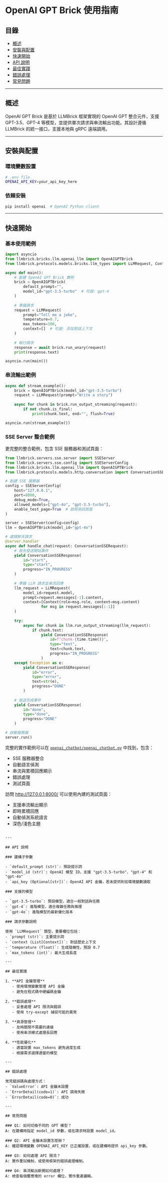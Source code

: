 # OpenAI GPT Brick 使用指南

## 目錄
- [概述](#概述)
- [安裝與配置](#安裝與配置)
- [快速開始](#快速開始)
- [API 說明](#api-說明)
- [最佳實踐](#最佳實踐)
- [錯誤處理](#錯誤處理)
- [常見問題](#常見問題)

---

## 概述

OpenAI GPT Brick 是基於 LLMBrick 框架實現的 OpenAI GPT 整合元件，支援 GPT-3.5、GPT-4 等模型，並提供單次請求與串流輸出功能。其設計遵循 LLMBrick 的統一接口，支援本地與 gRPC 遠端調用。

---

## 安裝與配置

### 環境變數設置

```bash
# .env file
OPENAI_API_KEY=your_api_key_here
```

### 依賴安裝

```bash
pip install openai  # OpenAI Python client
```

---

## 快速開始

### 基本使用範例

```python
import asyncio
from llmbrick.bricks.llm.openai_llm import OpenAIGPTBrick
from llmbrick.protocols.models.bricks.llm_types import LLMRequest, Context

async def main():
    # 創建 OpenAI GPT Brick 實例
    brick = OpenAIGPTBrick(
        default_prompt="",
        model_id="gpt-3.5-turbo"  # 可選: gpt-4
    )
    
    # 準備請求
    request = LLMRequest(
        prompt="Tell me a joke",
        temperature=0.7,
        max_tokens=100,
        context=[]  # 可選: 添加對話上下文
    )
    
    # 執行請求
    response = await brick.run_unary(request)
    print(response.text)

asyncio.run(main())
```

### 串流輸出範例

```python
async def stream_example():
    brick = OpenAIGPTBrick(model_id="gpt-3.5-turbo")
    request = LLMRequest(prompt="Write a story")
    
    async for chunk in brick.run_output_streaming(request):
        if not chunk.is_final:
            print(chunk.text, end="", flush=True)

asyncio.run(stream_example())
```

### SSE Server 整合範例

更完整的整合範例，包含 SSE 服務器和測試頁面：

```python
from llmbrick.servers.sse.server import SSEServer
from llmbrick.servers.sse.config import SSEServerConfig
from llmbrick.bricks.llm.openai_llm import OpenAIGPTBrick
from llmbrick.protocols.models.http.conversation import ConversationSSERequest, ConversationSSEResponse

# 創建 SSE 服務器
config = SSEServerConfig(
    host="127.0.0.1",
    port=8000,
    debug_mode=True,
    allowed_models=["gpt-4o", "gpt-3.5-turbo"],
    enable_test_page=True  # 啟用測試頁面
)

server = SSEServer(config=config)
llm = OpenAIGPTBrick(model_id="gpt-4o")

# 處理聊天請求
@server.handler
async def handle_chat(request: ConversationSSERequest):
    # 首先發送開始事件
    yield ConversationSSEResponse(
        id="start",
        type="start",
        progress="IN_PROGRESS"
    )
    
    # 準備 LLM 請求並串流回應
    llm_request = LLMRequest(
        model_id=request.model,
        prompt=request.messages[-1].content,
        context=[Context(role=msg.role, content=msg.content)
                for msg in request.messages[:-1]]
    )
    
    try:
        async for chunk in llm.run_output_streaming(llm_request):
            if chunk.text:
                yield ConversationSSEResponse(
                    id=f"chunk-{time.time()}",
                    type="text",
                    text=chunk.text,
                    progress="IN_PROGRESS"
                )
    except Exception as e:
        yield ConversationSSEResponse(
            id="error",
            type="error",
            text=str(e),
            progress="DONE"
        )
    
    # 發送完成事件
    yield ConversationSSEResponse(
        id="done",
        type="done",
        progress="DONE"
    )

# 啟動服務器
server.run()
```

完整的實作範例可以在 [`openai_chatbot/openai_chatbot.py`](https://github.com/JiHungLin/llmbrick/tree/main/examples/openai_chatbot/openai_chatbot.py) 中找到，包含：
- SSE 服務器整合
- 自動語言偵測
- 串流與累積回應顯示
- 錯誤處理
- 測試頁面

訪問 http://127.0.0.1:8000/ 可以使用內建的測試頁面：
- 支援串流輸出顯示
- 即時累積回應
- 自動偵測系統語言
- 深色/淺色主題
```

---

## API 說明

### 建構子參數

- `default_prompt (str)`: 預設提示詞
- `model_id (str)`: OpenAI 模型 ID，支援 "gpt-3.5-turbo"、"gpt-4" 和 "gpt-4o"
- `api_key (Optional[str])`: OpenAI API 金鑰，若未提供則從環境變數讀取

### 支援的模型

- `gpt-3.5-turbo`: 預設模型，適合一般對話與任務
- `gpt-4`: 進階模型，適合複雜任務與推理
- `gpt-4o`: 進階模型的最新優化版本

### 請求參數說明

使用 `LLMRequest` 類型，重要欄位包括：
- `prompt (str)`: 主要提示詞
- `context (List[Context])`: 對話歷史上下文
- `temperature (float)`: 生成隨機性，預設 0.7
- `max_tokens (int)`: 最大生成長度

---

## 最佳實踐

1. **API 金鑰管理**
   - 使用環境變數管理 API 金鑰
   - 避免在程式碼中硬編碼金鑰

2. **錯誤處理**
   - 妥善處理 API 限流與錯誤
   - 使用 try-except 捕捉可能的異常

3. **資源管理**
   - 及時關閉不需要的連接
   - 使用串流模式處理長回應

4. **性能優化**
   - 適當設置 max_tokens 避免過度生成
   - 根據需求選擇適當的模型

---

## 錯誤處理

常見錯誤碼與處理方式：
- `ValueError`: API 金鑰未設置
- `ErrorDetail(code=1)`: API 調用失敗
- `ErrorDetail(code=0)`: 成功

---

## 常見問題

### Q1: 如何切換不同的 GPT 模型？
A: 在建構時指定 model_id 參數，或在請求時設置 model_id。

### Q2: API 金鑰未設置怎麼辦？
A: 確認環境變數 OPENAI_API_KEY 已正確設置，或在建構時提供 api_key 參數。

### Q3: 如何處理 API 限流？
A: 實作重試機制，或使用框架的錯誤處理機制。

### Q4: 串流輸出斷開如何處理？
A: 檢查每個響應塊的 error 欄位，實作重連邏輯。